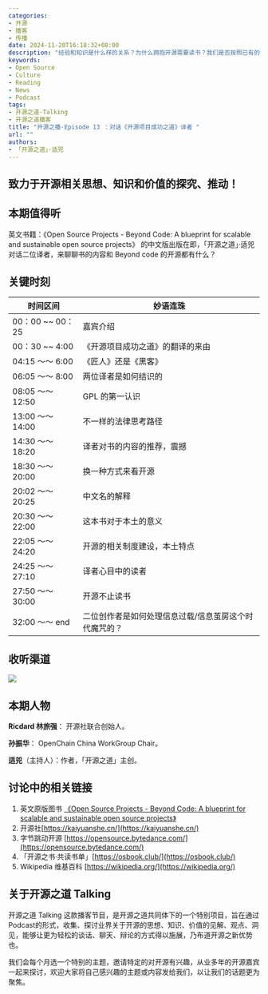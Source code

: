 ```yaml
---
categories:
- 开源
- 播客
- 传播
date: 2024-11-20T16:18:32+08:00
description: "经验和知识是什么样的关系？为什么拥抱开源需要读书？我们是否按照已有的逻辑和行动去从事开源？你必须改变点什么才能称其为开源，如果什么也不变的话，那意味着我们是停止成长和进步的。"
keywords:
- Open Source
- Culture
- Reading
- News
- Podcast
tags:
- 开源之道-Talking
- 开源之道播客
title: "开源之播·Episode 13 ：对话《开源项目成功之道》译者 "
url: ""
authors:
- 「开源之道」·适兕
---
```


## 致力于开源相关思想、知识和价值的探究、推动！

## 本期值得听

英文书籍：《Open Source Projects - Beyond Code: A blueprint for scalable and sustainable open source projects》 的中文版出版在即，「开源之道」·适兕对话二位译者，来聊聊书的内容和 Beyond code 的开源都有什么？

## 关键时刻

| 时间区间         | 妙语连珠     |
| ---------------- | ------------ |
| 00：00 ~~ 00：25 | 嘉宾介绍 |
| 00：30 ~~ 4:00   | 《开源项目成功之道》的翻译的来由  |
|04:15 ～～  6:00 | 《匠人》还是《黑客》|
|06:05 ～～ 8:00 | 两位译者是如何结识的|
|08:05 ～～ 12:50 |  GPL 的第一认识|
|13:00 ～～ 14:00 | 不一样的法律思考路径|
|14:30 ～～ 18:20 | 译者对书的内容的推荐，震撼|
|18:30 ～～ 20:00  | 换一种方式来看开源|
|20:02 ～～ 20:25 | 中文名的解释|
|20:30 ～～ 22:00 | 这本书对于本土的意义|
|22:05 ～～ 24:20 | 开源的相关制度建设，本土特点|
|24:25 ～～ 27:10| 译者心目中的读者|
|27:50 ～～ 30:00| 开源不止读书|
|32:00 ～～ end| 二位创作者是如何处理信息过载/信息茧房这个时代魔咒的？|


##  收听渠道

[![](posts/OpenSource_Talking/os-conversation-episode-13.png)](https://www.xiaoyuzhoufm.com/episodes/673da7558d1233fb0da99d3c)


## 本期人物

**Ricdard 林旅强**： 开源社联合创始人。

**孙振华**： OpenChain China WorkGroup Chair。

**适兕**（主持人）：作者，「开源之道」主创。



## 讨论中的相关链接

1. 英文原版图书 [《Open Source Projects - Beyond Code: A blueprint for scalable and sustainable open source projects》](https://www.packtpub.com/en-US/product/open-source-projects-beyond-code-9781837636884)
2. 开源社[https://kaiyuanshe.cn/](https://kaiyuanshe.cn/)
3. 字节跳动开源 [https://opensource.bytedance.com/](https://opensource.bytedance.com/)
4. 「开源之书·共读书单」[https://osbook.club/](https://osbook.club/)
5. Wikipedia 维基百科 [https://wikipedia.org/](https://wikipedia.org/)

## 关于开源之道 Talking

开源之道 Talking 这款播客节目，是开源之道共同体下的一个特别项目，旨在通过Podcast的形式，收集、探讨业界关于开源的思想、知识、价值的见解、观点、洞见，能够让更为轻松的谈话、聊天、辩论的方式得以施展，乃布道开源之新优势也。

我们会每个月选一个特别的主题，邀请特定的对开源有兴趣，从业多年的开源嘉宾一起来探讨，欢迎大家将自己感兴趣的主题或内容发给我们，以让我们的话题更为聚焦。
